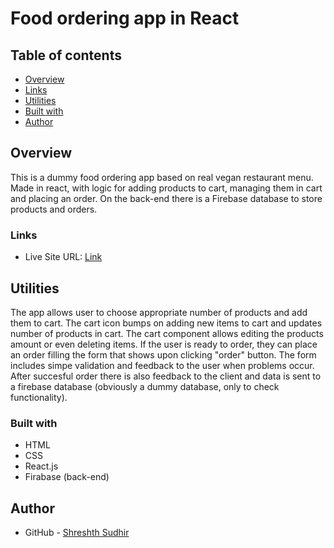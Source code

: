 # Food ordering app in React 

## Table of contents
- [Overview](#overview)
- [Links](#links)
- [Utilities](#utilities)
- [Built with](#built-with)
- [Author](#author)


## Overview

This is a dummy food ordering app based on real vegan restaurant menu. Made in react, with logic for adding products to cart, managing them in cart and placing an order. On the back-end there is a Firebase database to store products and orders.

### Links
- Live Site URL: [Link](https://peaceful-clafoutis-38e7b9.netlify.app/)

## Utilities
The app allows user to choose appropriate number of products and add them to cart.
The cart icon bumps on adding new items to cart and updates number of products in cart.
The cart component allows editing the products amount or even deleting items.
If the user is ready to order, they can place an order filling the form that shows upon clicking "order" button.
The form includes simpe validation and feedback to the user when problems occur.
After succesful order there is also feedback to the client and data is sent to a firebase database (obviously a dummy database, only to check functionality).


### Built with
- HTML
- CSS
- React.js
- Firabase (back-end)

## Author
- GitHub - [Shreshth Sudhir](https://github.com/Shreshth55)




